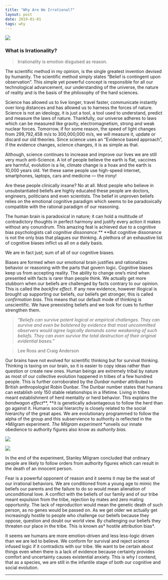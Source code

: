 ```yaml
---
title: "Why Are We Irrational?"
layout: post
date: 2019-01-01
tags: why
---
```


![](https://cdn-images-1.medium.com/max/800/1*JW7ZewTmVbYRMfD3yiTj8g.jpeg)

### What is Irrationality?

> Irrationality is emotion disguised as reason.

The scientific method in my opinion, is the single greatest invention devised by
humanity. The scientific method simply states “Belief is contingent upon
observation”. This simple yet powerful concept is responsible for all our
technological advancement, our understanding of the universe, the nature of
reality and is the basis of the philosophy of the hard sciences.

Science has allowed us to live longer, travel faster, communicate instantly over
long distances and has allowed us to harness the forces of nature. Science is
not an ideology, it is just a tool, a tool used to understand, predict and
measure the laws of nature. Thankfully, our universe adheres to laws which can
be measured like gravity, electromagnetism, strong and weak nuclear forces.
Tomorrow, if for some reason, the speed of light changes from 299,792,458 m/s to
300,000,000 m/s, we will measure it, update or discard our old theories. Since
science uses an “Evidence based approach”, if the evidence changes, science
changes, it is as simple as that.

Although, science continues to increase and improve our lives we are still very
much anti-Science. A lot of people believe the earth is flat, vaccines are
harmful, evolution is a lie, climate change is a hoax and the earth is 10,000
years old. Yet these same people use high-speed internet, smartphones, laptops,
cars and medicine — the irony!

Are these people clinically insane? No at all. Most people who believe in
unsubstantiated beliefs are highly educated these people are doctors, engineers,
politicians and even scientists. The belief in unproven beliefs relies on the
emotional cognitive paradigm which seems to be paradoxically compatible with the
rational paradigm of our reasoning.

The human brain is paradoxical in nature; it can hold a multitude of
contradictory thoughts in perfect harmony and justify every action it makes
without any conundrum. This amazing feat is achieved due to a cognitive bias
psychologists call *cognitive dissonance*.** **But cognitive dissonance is not
the only bias that plagues our thinking. A plethora of an exhaustive list of
cognitive biases inflict us all on a daily basis.

We are in fact just; sum of all of our cognitive biases.

Biases are formed when our emotional brain justifies and rationalizes behavior
or reasoning with the parts that govern logic. Cognitive biases keep us from
accepting reality. The ability to change one’s mind when presented with facts is
rarer than people think. We actually get more stubborn when our beliefs are
challenged by facts contrary to our opinion. This is called the *backfire
effect*. If any new evidence, however illogical is brought up supporting our
beliefs, our beliefs get stronger, this is called *confirmation bias*. This
means that our default mode of thinking is unscientific. We have preexisting
beliefs and we look for cues to further strengthen them.

> *“Beliefs can survive potent logical or empirical challenges. They can survive
> and even be bolstered by evidence that most uncommitted observers would agree
logically demands some weakening of such beliefs. They can even survive the
total destruction of their original evidential bases.”*

> Lee Ross and Craig Anderson

Our brains have not evolved for scientific thinking but for survival thinking.
Thinking is taxing on our brain, so it is easier to copy ideas rather than
question or create new ones. Human beings are extremely tribal by nature as most
of our collective evolution happened in tribes of a few hundred people. This is
further corroborated by the *Dunbar number* attributed to British anthropologist
Robin Dunbar. The Dunbar number states that humans can establish only 150 stable
relationships in a lifetime. Living in tribes meant establishment of herd
mentality or herd behavior. This explains the *bandwagon effect***, **it is
genetically advantageous to follow the herd than go against it. Humans social
hierarchy is closely related to the social hierarchy of the great apes. We are
evolutionary programmed to follow the alpha of the group and this subservience
to authority is reflected in the *Milgram experiment. *The Milgram experiment*
*unveils our innate obedience to authority figures also know as *authority
bias.*

![](https://cdn-images-1.medium.com/max/800/1*kF9H82_5eZGu6bTR5WKnoQ.jpeg)

![](https://cdn-images-1.medium.com/max/800/1*EmbyN98Oawg516Ke0BPkSA.jpeg)

In the end of the experiment, Stanley Milgram concluded that ordinary people are
likely to follow orders from authority figures which can result in the death of
an innocent person.

Fear is a powerful opponent of reason and it seems it may be the seat of our
irrational behaviors. We are conditioned from a young age to mimic the beliefs
our parents and the failure to do so would mean alienation of unconditional
love. A conflict with the beliefs of our family and of our tribe meant expulsion
from the tribe, rejection by mates and zero mating opportunity. The lack of
reproduction would mean the genetic death of such person, as no genes would be
passed on. As we get older we actually get increasingly hostile to people who
challenge our beliefs because they oppose, question and doubt our world view. By
challenging our beliefs they threaten our place in the tribe. This is known as*
hostile attribution bias*.

It seems we humans are more emotion-driven and less less-logic driven than we
are led to believe. We conform for survival and reject science infused logic if
it contradicts with our tribe. We want to be certain about things even when
there is a lack of evidence because certainty provides comfort and uncertainty
causes existential anxiety. This is why I contend, that as a species, we are
still in the infantile stage of both our cognitive and social evolution.

*****

